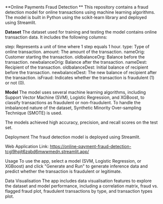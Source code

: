 **Online Payments Fraud Detection
**
This repository contains a fraud detection model for online transactions using machine learning algorithms. The model is built in Python using the scikit-learn library and deployed using Streamlit.

****Dataset****
The dataset used for training and testing the model contains online transaction data. It includes the following columns:

step: Represents a unit of time where 1 step equals 1 hour.
type: Type of online transaction.
amount: The amount of the transaction.
nameOrig: Customer starting the transaction.
oldbalanceOrg: Balance before the transaction.
newbalanceOrig: Balance after the transaction.
nameDest: Recipient of the transaction.
oldbalanceDest: Initial balance of recipient before the transaction.
newbalanceDest: The new balance of recipient after the transaction.
isFraud: Indicates whether the transaction is fraudulent (1) or not (0).

**Model**
The model uses several machine learning algorithms, including Support Vector Machine (SVM), Logistic Regression, and XGBoost, to classify transactions as fraudulent or non-fraudulent. To handle the imbalanced nature of the dataset, Synthetic Minority Over-sampling Technique (SMOTE) is used.

The models achieved high accuracy, precision, and recall scores on the test set.

Deployment
The fraud detection model is deployed using Streamlit.

Web Application Link: https://online-payment-fraud-detection-tcgl9hpjt6zqbd6mwwmedn.streamlit.app/

Usage
To use the app, select a model (SVM, Logistic Regression, or XGBoost) and click "Generate and Run" to generate inference data and predict whether the transaction is fraudulent or legitimate.

Data Visualisation
The app includes data visualisation features to explore the dataset and model performance, including a correlation matrix, fraud vs. flagged fraud plot, fraudulent transactions by type, and transaction types plot.

